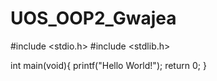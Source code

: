 # UOS_OOP2_Gwajea
#include <stdio.h>
#include <stdlib.h>

int main(void){
  printf("Hello World!");
  return 0;
}
